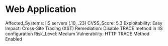 # Web Application

Affected_Systems: IIS servers (.10, .23)
CVSS_Score: 5,3
Exploitability: Easy
Impact: Cross-Site Tracing (XST)
Remediation: Disable TRACE method in IIS configuration
Risk_Level: Medium
Vulnerability: HTTP TRACE Method Enabled